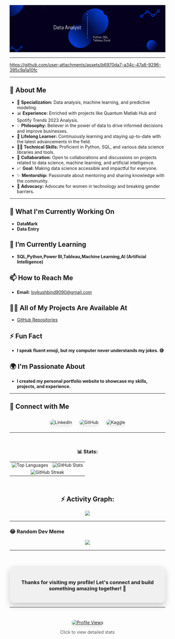 <img src="Layer 1 copy 2.png" alt="Header">

---



https://github.com/user-attachments/assets/b6970da7-a34c-47a8-9296-395c9a1a10fc

---

## 💫 About Me
- 🔬 **Specialization:** Data analysis, machine learning, and predictive modeling.
- 📊 **Experience:** Enriched with projects like Quantum Matlab Hub and Spotify Trends 2023 Analysis.
- 💡 **Philosophy:** Believer in the power of data to drive informed decisions and improve businesses.
- 🌱 **Lifelong Learner:** Continuously learning and staying up-to-date with the latest advancements in the field.
- 👨‍💻 **Technical Skills:** Proficient in Python, SQL, and various data science libraries and tools.
- 🤝 **Collaboration:** Open to collaborations and discussions on projects related to data science, machine learning, and artificial intelligence.
- 📈 **Goal:** Making data science accessible and impactful for everyone.
- ✨ **Mentorship:** Passionate about mentoring and sharing knowledge with the community.
- 💪 **Advocacy:** Advocate for women in technology and breaking gender barriers.

---


## 🔭 What I'm Currently Working On
- **DataMark**
- **Data Entry**



## 🌱 I’m Currently Learning
- **SQL,Python,Power BI,Tableau,Machine Learning,AI (Artificial Intelligence)**



## 📫 How to Reach Me
- **Email:** lovkushbind9090@gmail.com

## 👨‍💻 All of My Projects Are Available At
- [GitHub Repositories](https://github.com/Lovkushbind)

## ⚡ Fun Fact
- **I speak fluent emoji, but my computer never understands my jokes. 😅**

## 🌍 I'm Passionate About
- **I created my personal portfolio website to showcase my skills, projects, and experience.**
  
---

## 🌟 Connect with Me
<div align="center" style="margin-top: 20px;">
  <a href="https://www.linkedin.com/in/lovkush-bind-0680aa299/" target="_blank" style="text-decoration: none;">
    <img src="https://img.shields.io/badge/LinkedIn-0A66C2?style=for-the-badge&logo=linkedin&logoColor=white" alt="LinkedIn" style="margin: 10px; border-radius: 8px; box-shadow: 0 4px 8px rgba(0, 0, 0, 0.1);" />
  </a>
  <a href="https://github.com/Lovkushbind" target="_blank" style="text-decoration: none;">
    <img src="https://img.shields.io/badge/GitHub-181717?style=for-the-badge&logo=github&logoColor=white" alt="GitHub" style="margin: 10px; border-radius: 8px; box-shadow: 0 4px 8px rgba(0, 0, 0, 0.1);" />
  </a>
  <a href="https://www.kaggle.com/pinuto" target="_blank" style="text-decoration: none;">
    <img src="https://img.shields.io/badge/Kaggle-20BEFF?style=for-the-badge&logo=kaggle&logoColor=white" alt="Kaggle" style="margin: 10px; border-radius: 8px; box-shadow: 0 4px 8px rgba(0, 0, 0, 0.1);" />
  </a>

</div>

---
<!-- GitHub Stats -->
<!-- GitHub Stats with Token -->
<h3 align="center" style="margin-top: 50px;">📊 Stats:</h3>
<div align="center">
  <table>
    <tr>
      <td>
        <img height="180em" src="https://github-readme-stats.vercel.app/api/top-langs/?username=Lovkushbind&layout=compact&theme=cobalt&cache=none&token=YOUR_GITHUB_TOKEN" alt="Top Languages" />
      </td>
      <td>
        <img height="180em" src="https://github-readme-stats.vercel.app/api?username=Lovkushbind&show_icons=true&locale=en&theme=cobalt&cache=none&token=YOUR_GITHUB_TOKEN" alt="GitHub Stats" />
      </td>
    </tr>
    <tr>
      <td colspan="2" align="center">
        <img height="180em" src="https://github-readme-streak-stats.herokuapp.com/?user=Lovkushbind&theme=cobalt" alt="GitHub Streak" />
      </td>
    </tr>
  </table>
</div>



<!-- GitHub Activity Graph -->
<h2 align="center" style="margin-top: 60px;">⚡ Activity Graph:</h2>
<div align="center">
  <img src="https://github-readme-activity-graph.vercel.app/graph?username=Lovkushbind&theme=dracula"/>
</div>

---

### 😂 Random Dev Meme
<div align="center">
  <img src='https://randommeme-five.vercel.app/' style="height: 400px;"/>
</div>

---

<!-- Thank You Note -->
<div align="center" style="margin-top: 50px; padding: 20px; background-color: #f0f0f0; border-radius: 15px; box-shadow: 0 10px 20px rgba(0, 0, 0, 0.2);">
  <h3>Thanks for visiting my profile! Let's connect and build something amazing together! 🚀</h3>
</div>

---

<!-- Profile Views -->
<div align="center" style="margin-top: 40px;">
  <a href="https://visitcount.itsvg.in" target="_blank">
    <img src="https://visitcount.itsvg.in/api?id=Lovkushbind&label=Profile%20Views&color=FF69B4&icon=9&pretty=true" 
         alt="Profile Views" 
         style="border-radius: 8px; box-shadow: 0 4px 8px rgba(0, 0, 0, 0.1);" />
  </a>
  <p style="font-size: 14px; color: #555;">Click to view detailed stats</p>
</div>
